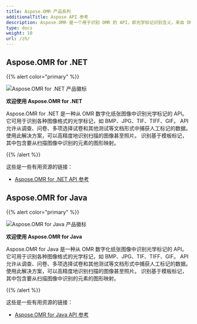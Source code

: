 ```yaml
---
title: Aspose.OMR 产品系列
additionalTitle: Aspose API 参考
description: Aspose.OMR 是一个用于识别 OMR 的 API，即光学标记识别含义，来自 OMRSheet 的光学标记，它是一张数字化的图像。
type: docs
weight: 10
url: /zh/
---
```


## Aspose.OMR for .NET

{{% alert color="primary" %}} 

![Aspose.OMR for .NET 产品徽标](../home_1.png)

**欢迎使用 Aspose.OMR for .NET**

Aspose.OMR for .NET 是一种从 OMR 数字化纸张图像中识别光学标记的 API。 它可用于识别各种图像格式的光学标记，如 BMP、JPG、TIF、TIFF、GIF。 API 允许从调查、问卷、多项选择试卷和其他测试等文档形式中捕获人工标记的数据。 使用此解决方案，可以高精度地识别扫描的图像甚至照片。 识别基于模板标记，其中包含要从扫描图像中识别的元素的图形映射。

{{% /alert %}} 

这些是一些有用资源的链接：
- [Aspose.OMR for .NET API 参考](/omr/zh/net/)


## Aspose.OMR for Java

{{% alert color="primary" %}} 

![Aspose.OMR for Java 产品徽标](../home_2.png)

**欢迎使用 Aspose.OMR for Java**

Aspose.OMR for Java 是一种从 OMR 数字化纸张图像中识别光学标记的 API。 它可用于识别各种图像格式的光学标记，如 BMP、JPG、TIF、TIFF、GIF。 API 允许从调查、问卷、多项选择试卷和其他测试等文档形式中捕获人工标记的数据。 使用此解决方案，可以高精度地识别扫描的图像甚至照片。 识别基于模板标记，其中包含要从扫描图像中识别的元素的图形映射。

{{% /alert %}} 

这些是一些有用资源的链接：

- [Aspose.OMR for Java API 参考](/omr/java/)

